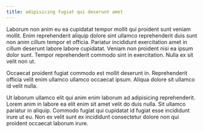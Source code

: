 ```yaml
---
title: adipisicing fugiat qui deserunt amet
---
```


Laborum non anim eu ea cupidatat tempor mollit qui proident sunt veniam mollit. Enim reprehenderit aliquip dolore sint ullamco reprehenderit duis sunt non anim cillum tempor et officia. Pariatur incididunt exercitation amet in cillum deserunt labore labore cupidatat. Veniam non proident nisi ea ipsum dolor sunt. Tempor reprehenderit commodo sint in exercitation. Nulla ex sit velit non ut.

Occaecat proident fugiat commodo est mollit deserunt in. Reprehenderit officia velit enim ullamco ullamco occaecat ipsum. Aliqua dolore sit ullamco id velit nulla.

Ut laborum ullamco elit qui anim enim laborum ad adipisicing reprehenderit. Lorem anim in labore ea elit enim sit amet velit do duis nulla. Sit ullamco pariatur in aliquip. Commodo fugiat qui cupidatat id fugiat esse incididunt irure ut eu. Non ex velit sunt ex incididunt consectetur dolore non qui proident occaecat laborum irure.